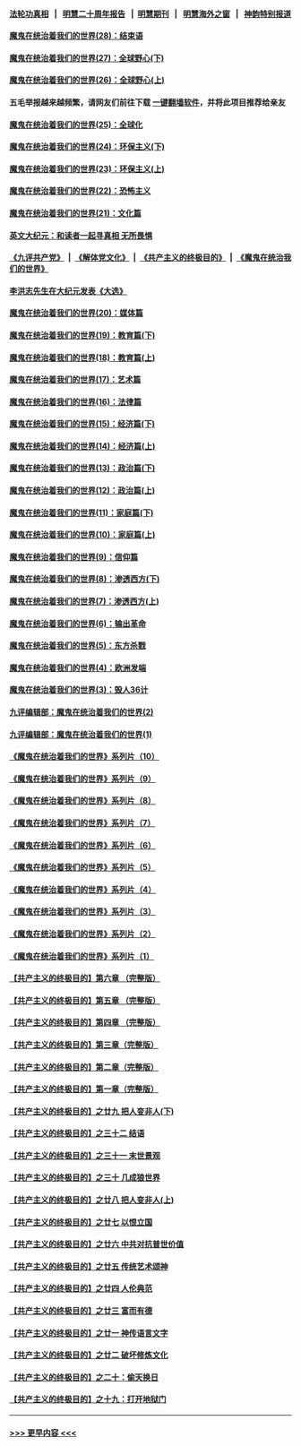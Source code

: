 #### [法轮功真相](https://github.com/gfw-breaker/truth/blob/master/README.md?t=0) &nbsp;&nbsp;|&nbsp;&nbsp; [明慧二十周年报告](https://github.com/gfw-breaker/mh-reports/blob/master/README.md?t=0) &nbsp;&nbsp;|&nbsp;&nbsp;[明慧期刊](https://github.com/gfw-breaker/mh-qikan) &nbsp;&nbsp;|&nbsp;&nbsp; [明慧海外之窗](https://github.com/gfw-breaker/mh-news/blob/master/README.md?t=0) &nbsp;&nbsp;|&nbsp;&nbsp; [神韵特别报道](https://github.com/gfw-breaker/mh-news/blob/master/shenyun.md?t=0)
#### [魔鬼在统治着我们的世界(28)：结束语](../pages/nsc422/n10936246.md?t=07200601) 
#### [魔鬼在统治着我们的世界(27)：全球野心(下)](../pages/nsc422/n10928319.md?t=07200601) 
#### [魔鬼在统治着我们的世界(26)：全球野心(上)](../pages/nsc422/n10900318.md?t=07200601) 
#### 五毛举报越来越频繁，请网友们前往下载 [一键翻墙软件](https://github.com/gfw-breaker/ssr-accounts)，并将此项目推荐给亲友
#### [魔鬼在统治着我们的世界(25)：全球化](../pages/nsc422/n10788205.md?t=07200601) 
#### [魔鬼在统治着我们的世界(24)：环保主义(下)](../pages/nsc422/n10695307.md?t=07200601) 
#### [魔鬼在统治着我们的世界(23)：环保主义(上)](../pages/nsc422/n10688613.md?t=07200601) 
#### [魔鬼在统治着我们的世界(22)：恐怖主义](../pages/nsc422/n10614727.md?t=07200601) 
#### [魔鬼在统治着我们的世界(21)：文化篇](../pages/nsc422/n10597706.md?t=07200601) 
#### [英文大纪元：和读者一起寻真相 无所畏惧](../pages/nsc422/n12542027.md?t=07200601) 
#### [《九评共产党》](https://github.com/begood0513/9ping.md/blob/master/README.md) &nbsp;|&nbsp; [《解体党文化》](../../../../jtdwh.md/blob/master/README.md)  &nbsp;|&nbsp; [《共产主义的终极目的》](../../../../gczydzjmd.md/blob/master/README.md) &nbsp;|&nbsp; [《魔鬼在统治我们的世界》](../../../../mgztzwmdsj.md/blob/master/README.md) 
#### [李洪志先生在大纪元发表《大选》](../pages/nsc422/n12534746.md?t=07200601) 
#### [魔鬼在统治着我们的世界(20)：媒体篇](../pages/nsc422/n10586579.md?t=07200601) 
#### [魔鬼在统治着我们的世界(19)：教育篇(下)](../pages/nsc422/n10564808.md?t=07200601) 
#### [魔鬼在统治着我们的世界(18)：教育篇(上)](../pages/nsc422/n10526970.md?t=07200601) 
#### [魔鬼在统治着我们的世界(17)：艺术篇](../pages/nsc422/n10499093.md?t=07200601) 
#### [魔鬼在统治着我们的世界(16)：法律篇](../pages/nsc422/n10485969.md?t=07200601) 
#### [魔鬼在统治着我们的世界(15)：经济篇(下)](../pages/nsc422/n10469975.md?t=07200601) 
#### [魔鬼在统治着我们的世界(14)：经济篇(上)](../pages/nsc422/n10457370.md?t=07200601) 
#### [魔鬼在统治着我们的世界(13)：政治篇(下)](../pages/nsc422/n10448270.md?t=07200601) 
#### [魔鬼在统治着我们的世界(12)：政治篇(上)](../pages/nsc422/n10444576.md?t=07200601) 
#### [魔鬼在统治着我们的世界(11)：家庭篇(下)](../pages/nsc422/n10440961.md?t=07200601) 
#### [魔鬼在统治着我们的世界(10)：家庭篇(上)](../pages/nsc422/n10435448.md?t=07200601) 
#### [魔鬼在统治着我们的世界(9)：信仰篇](../pages/nsc422/n10432159.md?t=07200601) 
#### [魔鬼在统治着我们的世界(8)：渗透西方(下)](../pages/nsc422/n10429603.md?t=07200601) 
#### [魔鬼在统治着我们的世界(7)：渗透西方(上)](../pages/nsc422/n10426013.md?t=07200601) 
#### [魔鬼在统治着我们的世界(6)：输出革命](../pages/nsc422/n10421536.md?t=07200601) 
#### [魔鬼在统治着我们的世界(5)：东方杀戮](../pages/nsc422/n10417707.md?t=07200601) 
#### [魔鬼在统治着我们的世界(4)：欧洲发端](../pages/nsc422/n10414890.md?t=07200601) 
#### [魔鬼在统治着我们的世界(3)：毁人36计](../pages/nsc422/n10411583.md?t=07200601) 
#### [九评编辑部：魔鬼在统治着我们的世界(2)](../pages/nsc422/n10410036.md?t=07200601) 
#### [九评编辑部：魔鬼在统治着我们的世界(1)](../pages/nsc422/n10406825.md?t=07200601) 
#### [《魔鬼在统治着我们的世界》系列片（10）](../pages/nsc422/n12292670.md?t=07200601) 
#### [《魔鬼在统治着我们的世界》系列片（9）](../pages/nsc422/n12290859.md?t=07200601) 
#### [《魔鬼在统治着我们的世界》系列片（8）](../pages/nsc422/n12287445.md?t=07200601) 
#### [《魔鬼在统治着我们的世界》系列片（7）](../pages/nsc422/n12283425.md?t=07200601) 
#### [《魔鬼在统治着我们的世界》系列片（6）](../pages/nsc422/n12282314.md?t=07200601) 
#### [《魔鬼在统治着我们的世界》系列片（5）](../pages/nsc422/n12281419.md?t=07200601) 
#### [《魔鬼在统治着我们的世界》系列片（4）](../pages/nsc422/n12274024.md?t=07200601) 
#### [《魔鬼在统治着我们的世界》系列片（3）](../pages/nsc422/n12271322.md?t=07200601) 
#### [《魔鬼在统治着我们的世界》系列片（2）](../pages/nsc422/n12269049.md?t=07200601) 
#### [《魔鬼在统治着我们的世界》系列片（1）](../pages/nsc422/n12267575.md?t=07200601) 
#### [【共产主义的终极目的】第六章 （完整版）](../pages/nsc422/n11428913.md?t=07200601) 
#### [【共产主义的终极目的】第五章 （完整版）](../pages/nsc422/n11428912.md?t=07200601) 
#### [【共产主义的终极目的】第四章 （完整版）](../pages/nsc422/n11428907.md?t=07200601) 
#### [【共产主义的终极目的】第三章（完整版）](../pages/nsc422/n11428848.md?t=07200601) 
#### [【共产主义的终极目的】第二章（完整版）](../pages/nsc422/n11428831.md?t=07200601) 
#### [【共产主义的终极目的】第一章（完整版）](../pages/nsc422/n11417651.md?t=07200601) 
#### [【共产主义的终极目的】之廿九 把人变非人(下)](../pages/nsc422/n11344140.md?t=07200601) 
#### [【共产主义的终极目的】之三十二 结语](../pages/nsc422/n11360535.md?t=07200601) 
#### [【共产主义的终极目的】之三十一 末世景观](../pages/nsc422/n11351129.md?t=07200601) 
#### [【共产主义的终极目的】之三十 几成狼世界](../pages/nsc422/n11348280.md?t=07200601) 
#### [【共产主义的终极目的】之廿八 把人变非人(上)](../pages/nsc422/n11340492.md?t=07200601) 
#### [【共产主义的终极目的】之廿七 以恨立国](../pages/nsc422/n11336944.md?t=07200601) 
#### [【共产主义的终极目的】之廿六 中共对抗普世价值](../pages/nsc422/n11324785.md?t=07200601) 
#### [【共产主义的终极目的】之廿五 传统艺术颂神](../pages/nsc422/n11296396.md?t=07200601) 
#### [【共产主义的终极目的】之廿四 人伦典范](../pages/nsc422/n11296397.md?t=07200601) 
#### [【共产主义的终极目的】之廿三 富而有德](../pages/nsc422/n11283598.md?t=07200601) 
#### [【共产主义的终极目的】之廿一 神传语言文字](../pages/nsc422/n11263265.md?t=07200601) 
#### [【共产主义的终极目的】之廿二 破坏修炼文化](../pages/nsc422/n11245728.md?t=07200601) 
#### [【共产主义的终极目的】之二十：偷天换日](../pages/nsc422/n11238846.md?t=07200601) 
#### [【共产主义的终极目的】之十九：打开地狱门](../pages/nsc422/n11206376.md?t=07200601) 

----
#### [ >>> 更早内容 <<< ](../indexes/nsc422-earlier.md)
